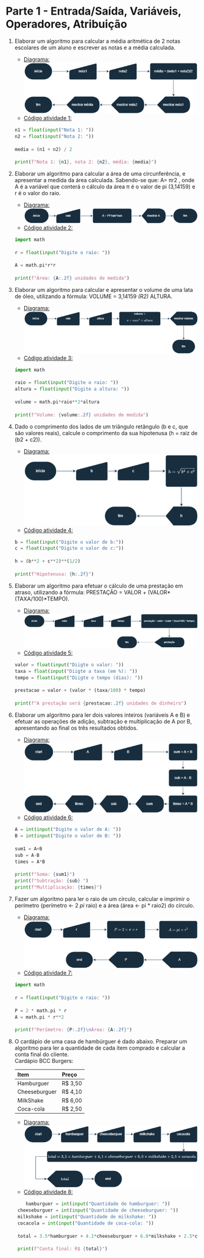 # Parte 1 - Entrada/Saída, Variáveis, Operadores, Atribuição

1. Elaborar um algoritmo para calcular a média aritmética de 2 notas escolares de um
aluno e escrever as notas e a média calculada.

   - [Diagrama:](/Parte-1/atividade1.png)  
   ![Diagrama  atividade 1](/Parte-1/atividade1.png)  
   - [Código atividade 1:](/Parte-1/atividade1.py)  

   ```python
   n1 = float(input("Nota 1: "))
   n2 = float(input("Nota 2: "))
   
   media = (n1 + n2) / 2
   
   print(f"Nota 1: {n1}, nota 2: {n2}, média: {media}")
   ```

2. Elaborar um algoritmo para calcular a área de uma circunferência, e apresentar a
medida da área calculada. Sabendo-se que: A= πr2 , onde A é a variável que conterá
o cálculo da área π é o valor de pi (3,14159) e r é o valor do raio.

    - [Diagrama:](/Parte-1/atividade2.png)  
    ![Diagrama atividade 2](/Parte-1/atividade2.png)
    - [Código atividade 2:](/Parte-1/atividade2.py)

    ```python
    import math

    r = float(input("Digite o raio: "))

    A = math.pi*r*r

    print(f"Área: {A:.2f} unidades de medida")
    ```

3. Elaborar um algoritmo para calcular e apresentar o volume de uma lata de óleo,
utilizando a fórmula: VOLUME = 3,14159 *(R2)* ALTURA.

    - [Diagrama:](/Parte-1/atividade3.png)  
    ![Diagrama atividade 3](/Parte-1/atividade3.png)
    - [Código atividade 3:](/Parte-1/atividade3.py)

    ```python
    import math

    raio = float(input("Digite o raio: "))
    altura = float(input("Digite a altura: "))

    volume = math.pi*raio**2*altura

    print(f"Volume: {volume:.2f} unidades de medida")
    ```

4. Dado o comprimento dos lados de um triângulo retângulo (b e c, que são valores
reais), calcule o comprimento da sua hipotenusa (h = raiz de (b2 + c2)).

    - [Diagrama:](/Parte-1/atividade4.png)  
    ![Diagrama atividade 4](/Parte-1/atividade4.png)
    - [Código atividade 4:](/Parte-1/atividade4.py)

    ```python
    b = float(input("Digite o valor de b:"))
    c = float(input("Digite o valor de c:"))

    h = (b**2 + c**2)**(1/2)

    print(f"Hipotenusa: {h:.2f}")
    ```

5. Elaborar um algoritmo para efetuar o cálculo de uma prestação em atraso, utilizando
a fórmula: PRESTAÇÃO = VALOR + (VALOR*(TAXA/100)*TEMPO).

    - [Diagrama:](/Parte-1/atividade5.png)  
    ![Diagrama atividade 5](/Parte-1/atividade5.png)
    - [Código atividade 5:](/Parte-1/atividade5.py)

    ```python
    valor = float(input("Diigte o valor: "))
    taxa = float(input("Diigte a taxa (em %): "))
    tempo = float(input("Diigte o tempo (dias): "))

    prestacao = valor + (valor * (taxa/100) * tempo)

    print(f"A prestação será {prestacao:.2f} unidades de dinheiro")
    ```

6. Elaborar um algoritmo para ler dois valores inteiros (variáveis A e B) e efetuar as
operações de adição, subtração e multiplicação de A por B, apresentando ao final
os três resultados obtidos.

   - [Diagrama:](/Parte-1/atividade6.png)  
   ![Diagrama atividade 6](/Parte-1/atividade6.png)
   - [Código atividade 6:](/Parte-1/atividade6.py)

    ```python
    A = int(input("Digite o valor de A: "))
    B = int(input("Digite o valor de B: "))

    sum1 = A+B
    sub = A-B
    times = A*B

    print(f"Soma: {sum1}")
    print(f"Subtração: {sub} ")
    print(f"Multiplicação: {times}")
    ```

7. Fazer um algoritmo para ler o raio de um círculo, calcular e imprimir o perímetro
(perímetro ← 2 *pi* raio) e a área (área ← pi * raio2) do círculo.

   - [Diagrama:](/Parte-1/atividade7.png)  
   ![Diagrama atividade 7](/Parte-1/atividade7.png)
   - [Código atividade 7:](/Parte-1/atividade7.py)

    ```python
    import math

    r = float(input("Digite o raio: "))

    P = 2 * math.pi * r
    A = math.pi * r**2

    print(f"Perímetro: {P:.2f}\nÁrea: {A:.2f}")
    ```

8. O cardápio de uma casa de hambúrguer é dado abaixo. Preparar um algoritmo para
ler a quantidade de cada item comprado e calcular a conta final do cliente.  
Cardápio BCC Burgers:

    | Item           | Preço   |
    |----------------|---------|
    | Hamburguer     | R$ 3,50 |
    | Cheeseburguer  | R$ 4,10 |
    | MilkShake      | R$ 6,00 |
    | Coca-cola      | R$ 2,50 |

   - [Diagrama:](/Parte-1/atividade8.png)  
   ![Diagrama atividade 8](/Parte-1/atividade8.png)  
   - [Código atividade 8:](/Parte-1/atividade8.py)  

   ```python
       hamburguer = int(input("Quantidade de hamburguer: "))
    cheeseburguer = int(input("Quantidade de cheeseburguer: "))
    milkshake = int(input("Quantidade de milkshake: "))
    cocacola = int(input("Quantidade de coca-cola: "))

    total = 3.5*hamburguer + 4.1*cheeseburguer + 6.0*milkshake + 2.5*cocacola

    print(f"Conta final: R$ {total}")
   ```
